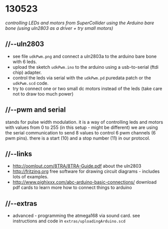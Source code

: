 130523
======

_controlling LEDs and motors from SuperCollider using the Arduino bare bone (using uln2803 as a driver + try small motors)_

//--uln2803
-----------------------
* see file `udkPwm.png` and connect a uln2803a to the arduino bare bone with 6 leds.
* upload the sketch `udkPwm.ino` to the arduino using a usb-to-serial (ftdi chip) adapter.
* control the leds via serial with the `udkPwm.pd` puredata patch or the `udkPwm.scd` code.
* try to connect one or two small dc motors instead of the leds (take care not to draw too much power)

//--pwm and serial
------------------
stands for pulse width modulation. it is a way of controlling leds and motors with values from 0 to 255 (in this setup - might be different)
we are using the serial communication to send 8 values to control 6 pwm channels (6 pwm pins).  there is a start (10) and a stop number (11) in our protocol.

//--links
---------
* <http://oomlout.com/8TRA/8TRA-Guide.pdf> about the uln2803
* <http://fritzing.org> free software for drawing circuit diagrams - includes lots of examples.
* <http://www.pighixxx.com/abc-arduino-basic-connections/> download pdf cards to learn more how to connect things to arduino

//--extras
----------
* advanced - programming the atmega168 via sound card. see instructions and code in `extras/uploadingArduino.scd`

